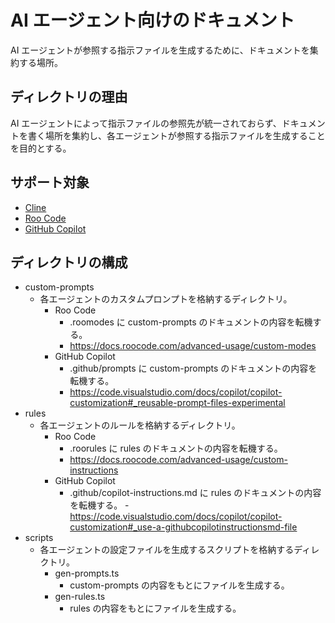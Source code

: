 # AI エージェント向けのドキュメント

AI エージェントが参照する指示ファイルを生成するために、ドキュメントを集約する場所。

## ディレクトリの理由

AI エージェントによって指示ファイルの参照先が統一されておらず、ドキュメントを書く場所を集約し、各エージェントが参照する指示ファイルを生成することを目的とする。

## サポート対象

- [Cline](https://github.com/cline/cline)
- [Roo Code](https://github.com/RooVetGit/Roo-Code)
- [GitHub Copilot](https://github.com/features/copilot)

## ディレクトリの構成

- custom-prompts
  - 各エージェントのカスタムプロンプトを格納するディレクトリ。
    - Roo Code
      - .roomodes に custom-prompts のドキュメントの内容を転機する。
      - https://docs.roocode.com/advanced-usage/custom-modes
    - GitHub Copilot
      - .github/prompts に custom-prompts のドキュメントの内容を転機する。
      - https://code.visualstudio.com/docs/copilot/copilot-customization#_reusable-prompt-files-experimental
- rules
  - 各エージェントのルールを格納するディレクトリ。
    - Roo Code
      - .roorules に rules のドキュメントの内容を転機する。
      - https://docs.roocode.com/advanced-usage/custom-instructions
    - GitHub Copilot
      - .github/copilot-instructions.md に rules のドキュメントの内容を転機する。 -https://code.visualstudio.com/docs/copilot/copilot-customization#_use-a-githubcopilotinstructionsmd-file
- scripts
  - 各エージェントの設定ファイルを生成するスクリプトを格納するディレクトリ。
    - gen-prompts.ts
      - custom-prompts の内容をもとにファイルを生成する。
    - gen-rules.ts
      - rules の内容をもとにファイルを生成する。
